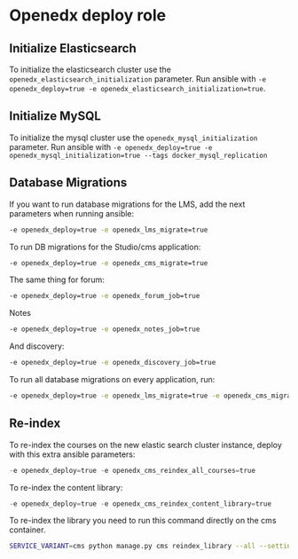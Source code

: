 # Openedx deploy role

## Initialize Elasticsearch
To initialize the elasticsearch cluster use the `openedx_elasticsearch_initialization` parameter.
Run ansible with `-e openedx_deploy=true -e openedx_elasticsearch_initialization=true`.

## Initialize MySQL
To initialize the mysql cluster use the `openedx_mysql_initialization` parameter.
Run ansible with `-e openedx_deploy=true -e openedx_mysql_initialization=true --tags docker_mysql_replication`

## Database Migrations

If you want to run database migrations for the LMS, add the next parameters when running ansible:
```bash
-e openedx_deploy=true -e openedx_lms_migrate=true
```

To run DB migrations for the Studio/cms application:
```bash
-e openedx_deploy=true -e openedx_cms_migrate=true
```

The same thing for forum:
```bash
-e openedx_deploy=true -e openedx_forum_job=true 
```

Notes
```bash
-e openedx_deploy=true -e openedx_notes_job=true 
```
And discovery:
```bash
-e openedx_deploy=true -e openedx_discovery_job=true
```

To run all database migrations on every application, run:
```bash
-e openedx_deploy=true -e openedx_lms_migrate=true -e openedx_cms_migrate=true -e openedx_forum_job=true -e openedx_notes_job=true -e openedx_discovery_job=true
```

## Re-index

To re-index the courses on the new elastic search cluster instance, deploy with this extra ansible parameters:

```python
-e openedx_deploy=true -e openedx_cms_reindex_all_courses=true
```

To re-index the content library:
```python
-e openedx_deploy=true -e openedx_cms_reindex_content_library=true
```

To re-index the library you need to run this command directly on the cms container.
```bash
SERVICE_VARIANT=cms python manage.py cms reindex_library --all --settings nau_production
```

